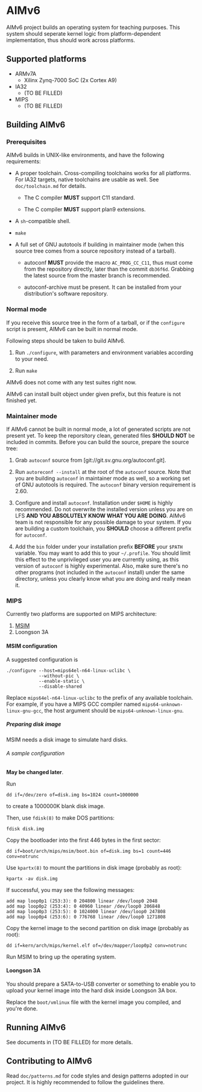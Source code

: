 # AIMv6

AIMv6 project builds an operating system for teaching purposes.
This system should seperate kernel logic from platform-dependent implementation,
thus should work across platforms.

## Supported platforms

* ARMv7A
  - Xilinx Zynq-7000 SoC (2x Cortex A9)
* IA32
  - (TO BE FILLED)
* MIPS
  - (TO BE FILLED)

## Building AIMv6

### Prerequisites

AIMv6 builds in UNIX-like environments, and have the following requirements:

* A proper toolchain. Cross-compiling toolchains works for all platforms. For
  IA32 targets, native toolchains are usable as well. See `doc/toolchain.md`
  for details.

  - The C compiler **MUST** support C11 standard.

  - The C compiler **MUST** support plan9 extensions.

* A `sh`-compatible shell.

* `make`

* A full set of GNU autotools if building in maintainer mode (when this source
  tree comes from a source repository instead of a tarball).

  - autoconf **MUST** provide the macro `AC_PROG_CC_C11`, thus must come from
    the repository directly, later than the commit `db36f6d`. Grabbing the
    latest source from the master branch is recommended.

  - autoconf-archive must be present. It can be installed from your
    distribution's software repository.

### Normal mode

If you receive this source tree in the form of a tarball, or if the `configure`
script is present, AIMv6 can be built in normal mode.

Following steps should be taken to build AIMv6.

1. Run `./configure`, with parameters and environment variables according to
   your need.

2. Run `make`

AIMv6 does not come with any test suites right now.

AIMv6 can install built object under given prefix, but this feature is not
finished yet.

### Maintainer mode

If AIMv6 cannot be built in normal mode, a lot of generated scripts are not
present yet. To keep the reporsitory clean, generated files **SHOULD NOT** be
included in commits. Before you can build the source, prepare the source tree:

1. Grab `autoconf` source from [git://git.sv.gnu.org/autoconf.git].

2. Run `autoreconf --install` at the root of the `autoconf` source. Note that
   you are building `autoconf` in maintainer mode as well, so a working set
   of GNU autotools is required. The `autoconf` binary version requirement
   is 2.60.

3. Configure and install `autoconf`. Installation under `$HOME` is highly
   recommended. Do not overwrite the installed version unless you are on LFS
   **AND YOU ABSOLUTELY KNOW WHAT YOU ARE DOING**. AIMv6 team is not
   responsible for any possible damage to your system. If you are building
   a custom toolchain, you **SHOULD** choose a different prefix for `autoconf`.

4. Add the `bin` folder under your installation prefix **BEFORE** your `$PATH`
   variable. You may want to add this to your `~/.profile`. You should limit
   this effect to the unprivileged user you are currently using, as this
   version of `autoconf` is highly experimental. Also, make sure there's no
   other programs (not included in the `autoconf` install) under the same
   directory, unless you clearly know what you are doing and really mean it.

### MIPS

Currently two platforms are supported on MIPS architecture:

1. [MSIM](http://d3s.mff.cuni.cz/~holub/sw/msim/)
2. Loongson 3A

#### MSIM configuration

A suggested configuration is

```
./configure --host=mips64el-n64-linux-uclibc \
            --without-pic \
            --enable-static \
            --disable-shared
```

Replace `mips64el-n64-linux-uclibc` to the prefix of any available toolchain.
For example, if you have a MIPS GCC compiler named
`mips64-unknown-linux-gnu-gcc`, the host argument should be
`mips64-unknown-linux-gnu`.

##### Preparing disk image

MSIM needs a disk image to simulate hard disks.

###### A sample configuration

**May be changed later**.

Run

```
dd if=/dev/zero of=disk.img bs=1024 count=1000000
```

to create a 1000000K blank disk image.

Then, use `fdisk(8)` to make DOS partitions:

```
fdisk disk.img
```

Copy the bootloader into the first 446 bytes in the first sector:

```
dd if=boot/arch/mips/msim/boot.bin of=disk.img bs=1 count=446 conv=notrunc
```

Use `kpartx(8)` to mount the partitions in disk image (probably as root):

```
kpartx -av disk.img
```

If successful, you may see the following messages:

```
add map loop0p1 (253:3): 0 204800 linear /dev/loop0 2048
add map loop0p2 (253:4): 0 40960 linear /dev/loop0 206848
add map loop0p3 (253:5): 0 1024000 linear /dev/loop0 247808
add map loop0p4 (253:6): 0 776768 linear /dev/loop0 1271808
```

Copy the kernel image to the second partition on disk image (probably as root):

```
dd if=kern/arch/mips/kernel.elf of=/dev/mapper/loop0p2 conv=notrunc
```

Run MSIM to bring up the operating system.

#### Loongson 3A

You should prepare a SATA-to-USB converter or something to enable you to upload
your kernel image into the hard disk inside Loongson 3A box.

Replace the `boot/vmlinux` file with the kernel image you compiled, and you're
done.

## Running AIMv6

See documents in (TO BE FILLED) for more details.

## Contributing to AIMv6

Read `doc/patterns.md` for code styles and design patterns adopted in our
project.  It is highly recommended to follow the guidelines there.

